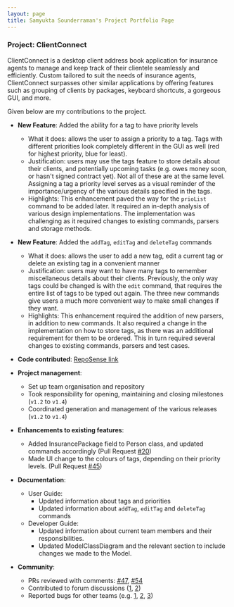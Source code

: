 ```yaml
---
layout: page
title: Samyukta Sounderraman's Project Portfolio Page
---
```


### Project: ClientConnect

ClientConnect is a desktop client address book application for insurance agents to manage and keep track of their clientele seamlessly and efficiently. Custom tailored to suit the needs of insurance agents, ClientConnect surpasses other similar applications by offering features such as grouping of clients by packages, keyboard shortcuts, a gorgeous GUI, and more.

Given below are my contributions to the project.

* **New Feature**: Added the ability for a tag to have priority levels
  * What it does: allows the user to assign a priority to a tag. Tags with different priorities look completely different in the GUI as well (red for highest priority, blue for least).
  * Justification: users may use the tags feature to store details about their clients, and potentially upcoming tasks (e.g. owes money soon, or hasn't signed contract yet). Not all of these are at the same level. Assigning a tag a priority level serves as a visual reminder of the importance/urgency of the various details specified in the tags.
  * Highlights: This enhancement paved the way for the `prioList` command to be added later. It required an in-depth analysis of various design implementations. The implementation was challenging as it required changes to existing commands, parsers and storage methods.


* **New Feature**: Added the `addTag`, `editTag` and `deleteTag` commands
  * What it does: allows the user to add a new tag, edit a current tag or delete an existing tag in a convenient manner
  * Justification: users may want to have many tags to remember miscellaneous details about their clients. Previously, the only way tags could be changed is with the `edit` command, that requires the entire list of tags to be typed out again. The three new commands give users a much more convenient way to make small changes if they want.
  * Highlights: This enhancement required the addition of new parsers, in addition to new commands. It also required a change in the implementation on how to store tags, as there was an additional requirement for them to be ordered. This in turn required several changes to existing commands, parsers and test cases.

* **Code contributed**: [RepoSense link](https://nus-cs2103-ay2122s2.github.io/tp-dashboard/?search=montypython28&breakdown=true&sort=groupTitle&sortWithin=title&since=2022-02-18&timeframe=commit&mergegroup=&groupSelect=groupByRepos&checkedFileTypes=docs~functional-code~test-code~other)

* **Project management**:
  * Set up team organisation and repository
  * Took responsibility for opening, maintaining and closing milestones (`v1.2` to `v1.4`)
  * Coordinated generation and management of the various releases (`v1.2` to `v1.4`)

* **Enhancements to existing features**:
  * Added InsurancePackage field to Person class, and updated commands accordingly (Pull Request [#20](https://github.com/AY2122S2-CS2103-W17-3/tp/pull/20))
  * Made UI change to the colours of tags, depending on their priority levels. (Pull Request [#45](https://github.com/AY2122S2-CS2103-W17-3/tp/pull/45))

* **Documentation**:
  * User Guide:
    * Updated information about tags and priorities
    * Updated information about `addTag`, `editTag` and `deleteTag` commands
  * Developer Guide:
    * Updated information about current team members and their responsibilities.
    * Updated ModelClassDiagram and the relevant section to include changes we made to the Model.

* **Community**:
  * PRs reviewed with comments: [#47](https://github.com/AY2122S2-CS2103-W17-3/tp/pull/47), [#54](https://github.com/AY2122S2-CS2103-W17-3/tp/pull/54)
  * Contributed to forum discussions ([1](https://github.com/nus-cs2103-AY2122S2/forum/issues/110#issuecomment-1030581324), [2](https://github.com/nus-cs2103-AY2122S2/forum/issues/220))
  * Reported bugs for other teams (e.g. [1](https://github.com/MontyPython28/ped/issues/5), [2](https://github.com/MontyPython28/ped/issues/3), [3](https://github.com/MontyPython28/ped/issues/1))

